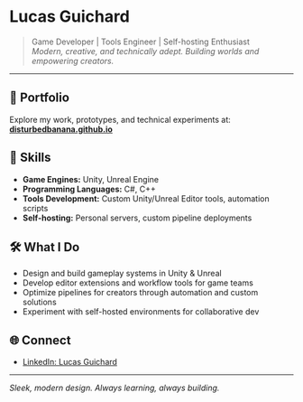 # Lucas Guichard

> Game Developer | Tools Engineer | Self-hosting Enthusiast  
> _Modern, creative, and technically adept. Building worlds and empowering creators._

---

## 💼 Portfolio
Explore my work, prototypes, and technical experiments at:  
**[disturbedbanana.github.io](https://disturbedbanana.github.io/)**

## 👾 Skills

- **Game Engines:** Unity, Unreal Engine
- **Programming Languages:** C#, C++
- **Tools Development:** Custom Unity/Unreal Editor tools, automation scripts
- **Self-hosting:** Personal servers, custom pipeline deployments

## 🛠️ What I Do

- Design and build gameplay systems in Unity & Unreal
- Develop editor extensions and workflow tools for game teams
- Optimize pipelines for creators through automation and custom solutions
- Experiment with self-hosted environments for collaborative dev

## 🌐 Connect

- [LinkedIn: Lucas Guichard](https://www.linkedin.com/in/lucas-guichard-link/)

---

_Sleek, modern design. Always learning, always building._
